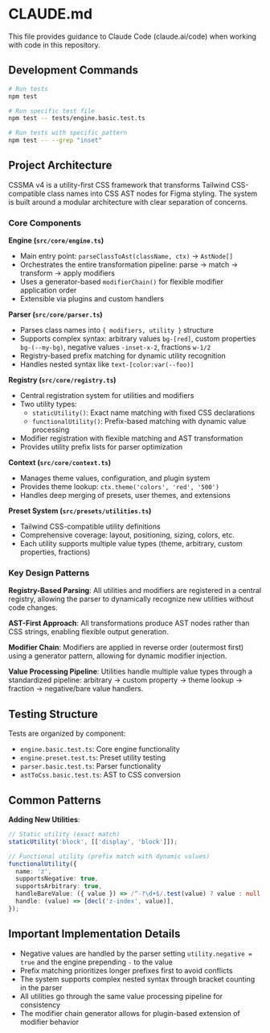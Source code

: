 # CLAUDE.md

This file provides guidance to Claude Code (claude.ai/code) when working with code in this repository.

## Development Commands

```bash
# Run tests
npm test

# Run specific test file
npm test -- tests/engine.basic.test.ts

# Run tests with specific pattern
npm test -- --grep "inset"
```

## Project Architecture

CSSMA v4 is a utility-first CSS framework that transforms Tailwind CSS-compatible class names into CSS AST nodes for Figma styling. The system is built around a modular architecture with clear separation of concerns.

### Core Components

**Engine (`src/core/engine.ts`)**
- Main entry point: `parseClassToAst(className, ctx)` → `AstNode[]`
- Orchestrates the entire transformation pipeline: parse → match → transform → apply modifiers
- Uses a generator-based `modifierChain()` for flexible modifier application order
- Extensible via plugins and custom handlers

**Parser (`src/core/parser.ts`)**
- Parses class names into `{ modifiers, utility }` structure
- Supports complex syntax: arbitrary values `bg-[red]`, custom properties `bg-(--my-bg)`, negative values `-inset-x-2`, fractions `w-1/2`
- Registry-based prefix matching for dynamic utility recognition
- Handles nested syntax like `text-[color:var(--foo)]`

**Registry (`src/core/registry.ts`)**
- Central registration system for utilities and modifiers
- Two utility types:
  - `staticUtility()`: Exact name matching with fixed CSS declarations
  - `functionalUtility()`: Prefix-based matching with dynamic value processing
- Modifier registration with flexible matching and AST transformation
- Provides utility prefix lists for parser optimization

**Context (`src/core/context.ts`)**
- Manages theme values, configuration, and plugin system
- Provides theme lookup: `ctx.theme('colors', 'red', '500')`
- Handles deep merging of presets, user themes, and extensions

**Preset System (`src/presets/utilities.ts`)**
- Tailwind CSS-compatible utility definitions
- Comprehensive coverage: layout, positioning, sizing, colors, etc.
- Each utility supports multiple value types (theme, arbitrary, custom properties, fractions)

### Key Design Patterns

**Registry-Based Parsing**: All utilities and modifiers are registered in a central registry, allowing the parser to dynamically recognize new utilities without code changes.

**AST-First Approach**: All transformations produce AST nodes rather than CSS strings, enabling flexible output generation.

**Modifier Chain**: Modifiers are applied in reverse order (outermost first) using a generator pattern, allowing for dynamic modifier injection.

**Value Processing Pipeline**: Utilities handle multiple value types through a standardized pipeline: arbitrary → custom property → theme lookup → fraction → negative/bare value handlers.

## Testing Structure

Tests are organized by component:
- `engine.basic.test.ts`: Core engine functionality
- `engine.preset.test.ts`: Preset utility testing
- `parser.basic.test.ts`: Parser functionality
- `astToCss.basic.test.ts`: AST to CSS conversion

## Common Patterns

**Adding New Utilities**:
```typescript
// Static utility (exact match)
staticUtility('block', [['display', 'block']]);

// Functional utility (prefix match with dynamic values)
functionalUtility({
  name: 'z',
  supportsNegative: true,
  supportsArbitrary: true,
  handleBareValue: ({ value }) => /^-?\d+$/.test(value) ? value : null,
  handle: (value) => [decl('z-index', value)],
});
```


## Important Implementation Details

- Negative values are handled by the parser setting `utility.negative = true` and the engine prepending `-` to the value
- Prefix matching prioritizes longer prefixes first to avoid conflicts
- The system supports complex nested syntax through bracket counting in the parser
- All utilities go through the same value processing pipeline for consistency
- The modifier chain generator allows for plugin-based extension of modifier behavior